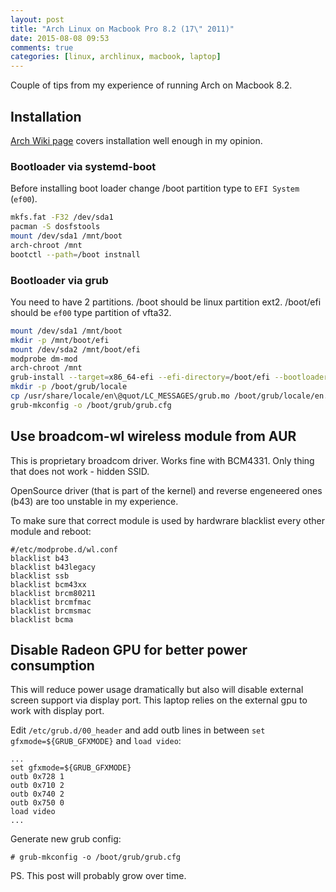 ```yaml
---
layout: post
title: "Arch Linux on Macbook Pro 8.2 (17\" 2011)"
date: 2015-08-08 09:53
comments: true
categories: [linux, archlinux, macbook, laptop]
---
```


Couple of tips from my experience of running Arch on Macbook 8.2.

<!--more-->

## Installation

<a href="https://wiki.archlinux.org/index.php/MacBook">Arch Wiki page</a> covers installation well enough in my opinion.

### Bootloader via systemd-boot

Before installing boot loader change /boot partition type to `EFI System` (`ef00`).

```bash
mkfs.fat -F32 /dev/sda1
pacman -S dosfstools
mount /dev/sda1 /mnt/boot
arch-chroot /mnt
bootctl --path=/boot instnall
```

### Bootloader via grub

You need to have 2 partitions. /boot should be linux partition ext2. /boot/efi should be `ef00` type partition of vfta32.

```bash
mount /dev/sda1 /mnt/boot
mkdir -p /mnt/boot/efi
mount /dev/sda2 /mnt/boot/efi
modprobe dm-mod
arch-chroot /mnt
grub-install --target=x86_64-efi --efi-directory=/boot/efi --bootloader-id=arch_grub --recheck --debug
mkdir -p /boot/grub/locale
cp /usr/share/locale/en\@quot/LC_MESSAGES/grub.mo /boot/grub/locale/en.mo
grub-mkconfig -o /boot/grub/grub.cfg
```

## Use broadcom-wl wireless module from AUR

This is proprietary broadcom driver. Works fine with BCM4331.
Only thing that does not work - hidden SSID.

OpenSource driver (that is part of the kernel) and reverse engeneered ones (b43) are too unstable in my experience.

To make sure that correct module is used by hardwrare blacklist every other module and reboot:

```
#/etc/modprobe.d/wl.conf
blacklist b43
blacklist b43legacy
blacklist ssb
blacklist bcm43xx
blacklist brcm80211
blacklist brcmfmac
blacklist brcmsmac
blacklist bcma
```

## Disable Radeon GPU for better power consumption

This will reduce power usage dramatically but also will disable external screen support via display port.
This laptop relies on the external gpu to work with display port.

Edit `/etc/grub.d/00_header` and add outb lines in between `set gfxmode=${GRUB_GFXMODE}` and `load video`:

```
...
set gfxmode=${GRUB_GFXMODE}
outb 0x728 1
outb 0x710 2
outb 0x740 2
outb 0x750 0
load video
...
```

Generate new grub config:

```
# grub-mkconfig -o /boot/grub/grub.cfg
```

PS. This post will probably grow over time.
